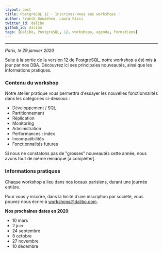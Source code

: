 ```yaml
---
layout: post
title: PostgreSQL 12 - Inscrivez-vous aux workshops !
author: Franck Boudehen, Laura Ricci
twitter_id: dalibo
github_id: dalibo
tags: [Dalibo, PostgreSQL, 12, workshops, agenda, formations]
---
```


---

*Paris, le 29 janvier 2020*

Suite à la sortie de la version 12 de PostgreSQL, notre workshop a été mis à jour par nos DBA. Découvrez ici ses principales
nouveautés, ainsi que les informations pratiques.

<!--MORE-->

### Contenu du workshop

Notre atelier pratique vous permettra d'essayer les nouvelles fonctionnalités dans les catégories ci-dessous :

 * Développement / SQL
 * Partitionnement
 * Réplication
 * Monitoring
 * Administration
 * Performances : index
 * Incompatibilités
 * Fonctionnalités futures
  
Si nous ne constatons pas de "grosses" nouveautés cette année, nous avons tout de même remarqué [à compléter].


### Informations pratiques

Chaque workshop a lieu dans nos locaux parisiens, durant une journée entière.

Pour vous y inscrire, dans la limite d’une inscription par société, vous pouvez nous écrire à [workshops@dalibo.com](mailto:workshops@dalibo.com).

**Nos prochaines dates en 2020**
* 10 mars
* 2 juin
* 24 septembre
* 8 octobre
* 27 novembre
* 10 décembre

